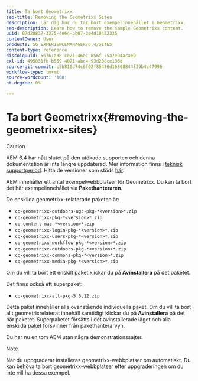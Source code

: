 ```yaml
---
title: Ta bort Geometrixx
seo-title: Removing the Geometrixx Sites
description: Lär dig hur du tar bort exempelinnehållet i Geometrixx.
seo-description: Learn how to remove the sample Geometrixx content.
uuid: 07d20837-3375-4e64-bb07-3e4d10452335
contentOwner: User
products: SG_EXPERIENCEMANAGER/6.4/SITES
content-type: reference
discoiquuid: 56761a36-ce21-46e1-856f-75a7e94acae9
exl-id: 495031fb-b559-4071-abc4-93d238ce136d
source-git-commit: c5b816d74c6f02f85476d16868844f39b4c47996
workflow-type: tm+mt
source-wordcount: '168'
ht-degree: 0%

---
```


# Ta bort Geometrixx{#removing-the-geometrixx-sites}

>[!CAUTION]
>
>AEM 6.4 har nått slutet på den utökade supporten och denna dokumentation är inte längre uppdaterad. Mer information finns i [teknisk supportperiod](https://helpx.adobe.com/support/programs/eol-matrix.html). Hitta de versioner som stöds [här](https://experienceleague.adobe.com/docs/).

AEM innehåller ett antal exempelwebbplatser för Geometrixx. Du kan ta bort det här exempelinnehållet via **Pakethanteraren**.

De enskilda geometrixx-relaterade paketen är:

* `cq-geometrixx-outdoors-ugc-pkg-*<version>*.zip`
* `cq-geometrixx-pkg-*<version>*.zip`
* `cq-content-mac-*<version>*.zip`
* `cq-geometrixx-login-pkg-*<version>*.zip`
* `cq-geometrixx-users-pkg-*<version>*.zip`
* `cq-geometrixx-workflow-pkg-*<version>*.zip`
* `cq-geometrixx-outdoors-pkg-*<version>*.zip`
* `cq-geometrixx-commons-pkg-*<version>*.zip`
* `cq-geometrixx-media-pkg-*<version>*.zip`

Om du vill ta bort ett enskilt paket klickar du på **Avinstallera** på det paketet.

Det finns också ett superpaket:

* `cq-geometrixx-all-pkg-5.6.12.zip`

Detta paket innehåller alla ovanstående individuella paket. Om du vill ta bort allt geometrixrelaterat innehåll samtidigt klickar du på **Avinstallera** på det här paketet. Superpaketet försätts i det avinstallerade läget och alla enskilda paket försvinner från pakethanterarvyn.

Du har nu en tom AEM utan några demonstrationssajter.

>[!NOTE]
>
>När du uppgraderar installeras geometrixx-webbplatser om automatiskt. Du kan behöva ta bort geometrixx-webbplatser efter uppgraderingen om du inte vill ha dessa exempel.
